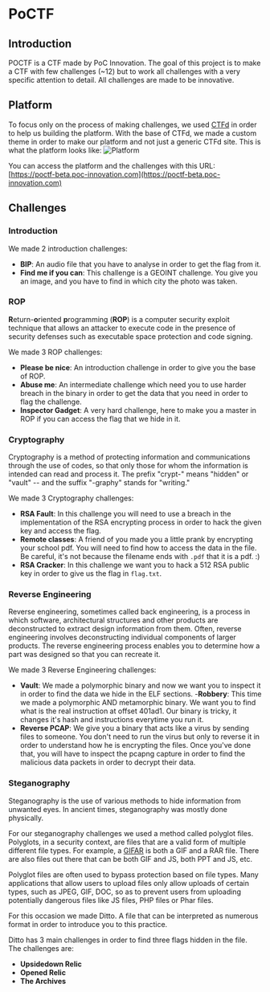 # PoCTF

## Introduction

POCTF is a CTF made by PoC Innovation. The goal of this project is to make a CTF with few challenges (~12) but to work all challenges with a very specific attention to detail. All challenges are made to be innovative.

## Platform

To focus only on the process of making challenges, we used [CTFd](https://github.com/CTFd/CTFd) in order to help us building the platform. With the base of CTFd, we made a custom theme in order to make our platform and not just a generic CTFd site. This is what the platform looks like:
![Platform](https://i.ibb.co/2h93TPd/image-2021-01-29-083825.png)

You can access the platform  and the challenges with this URL: [https://poctf-beta.poc-innovation.com](https://poctf-beta.poc-innovation.com)
## Challenges
### Introduction

We made 2 introduction challenges: 
 - **BIP**: An audio file that you have to analyse in order to get the flag from it.
 - **Find me if you can**: This challenge is a GEOINT challenge. You give you an image, and you have to find in which city the photo was taken.

### ROP
**R**eturn-**o**riented **p**rogramming (**ROP**) is a computer security exploit technique that allows an attacker to execute code in the presence of security defenses such as executable space protection and code signing.

We made 3 ROP challenges: 
 - **Please be nice**: An introduction challenge in order to give you the base of ROP.
 - **Abuse me**: An intermediate challenge which need you to use harder breach in the binary in order to get the data that you need in order to flag the challenge.
 - **Inspector Gadget**: A very hard challenge, here to make you a master in ROP if you can access the flag that we hide in it.

### Cryptography
Cryptography is a method of protecting information and communications through the use of codes, so that only those for whom the information is intended can read and process it. The prefix "crypt-" means "hidden" or "vault" -- and the suffix "-graphy" stands for "writing."

We made 3 Cryptography challenges: 

 - **RSA Fault**: In this challenge you will need to use a breach in the implementation of the RSA encrypting process in order to hack the given key and access the flag.
 - **Remote classes**: A friend of you made you a little prank by encrypting your school pdf. You will need to find how to access the data in the file. Be careful, it's not because the filename ends with `.pdf` that it is a pdf. :)
 - **RSA Cracker**: In this challenge we want you to hack a 512 RSA public key in order to give us the flag in `flag.txt`.

###  Reverse Engineering
  
Reverse engineering, sometimes called back engineering, is a process in which software, architectural structures and other products are deconstructed to extract design information from them. Often, reverse engineering involves deconstructing individual components of larger products. The reverse engineering process enables you to determine how a part was designed so that you can recreate it.

We made 3 Reverse Engineering challenges: 

 - **Vault**: We made a polymorphic binary and now we want you to inspect it in order to find the data we hide in the ELF sections.
 -**Robbery**: This time we made a polymorphic AND metamorphic binary. We want you to find what is the real instruction at offset 401ad1. Our binary is tricky, it changes it's hash and instructions everytime you run it.
 - **Reverse PCAP**: We give you a binary that acts like a virus by sending files to someone. You don't need to run the virus but only to reverse it in order to understand how he is encrypting the files. Once you've done that, you will have to inspect the pcapng capture in order to find the malicious data packets in order to decrypt their data.

 ###  Steganography
 Steganography is the use of various methods to hide information from unwanted eyes. In ancient times, steganography was mostly done physically.

For our steganography challenges we used a method called polyglot files.
Polyglots, in a security context, are files that are a valid form of multiple different file types. For example, a  [GIFAR](https://en.wikipedia.org/wiki/Gifar)  is both a GIF and a RAR file. There are also files out there that can be both GIF and JS, both PPT and JS, etc.

Polyglot files are often used to bypass protection based on file types. Many applications that allow users to upload files only allow uploads of certain types, such as JPEG, GIF, DOC, so as to prevent users from uploading potentially dangerous files like JS files, PHP files or Phar files.

For this occasion we made Ditto. A file that can be interpreted as numerous format in order to introduce you to this practice.

Ditto has 3 main challenges in order to find three flags hidden in the file. The challenges are:

 - **Upsidedown Relic**
 - **Opened Relic**
 - **The Archives**


